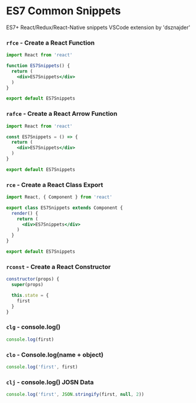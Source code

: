 # ES7 Common Snippets

ES7+ React/Redux/React-Native snippets VSCode extension by 'dsznajder'

### `rfce` - Create a React Function

```jsx
import React from 'react'

function ES7Snippets() {
  return (
    <div>ES7Snippets</div>
  )
}

export default ES7Snippets
```

### `rafce` - Create a React Arrow Function

```jsx
import React from 'react'

const ES7Snippets = () => {
  return (
    <div>ES7Snippets</div>
  )
}

export default ES7Snippets
```

### `rce` - Create a React Class Export 

```jsx
import React, { Component } from 'react'

export class ES7Snippets extends Component {
  render() {
    return (
      <div>ES7Snippets</div>
    )
  }
}

export default ES7Snippets
```

### `rconst` - Create a React Constructor

```jsx
constructor(props) {
  super(props)

  this.state = {
    first
  }
}
```

### `clg` - console.log()

```jsx
console.log(first)
```

### `clo` - Console.log(name + object)

```jsx
console.log('first', first)
```

### `clj` - console.log() JOSN Data

```jsx
console.log('first', JSON.stringify(first, null, 2))
```
